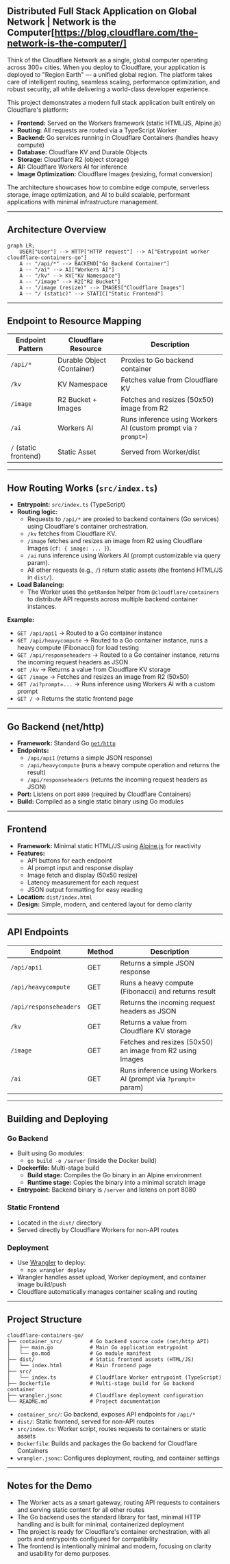 ## Distributed Full Stack Application on Global Network | Network is the Computer[https://blog.cloudflare.com/the-network-is-the-computer/]

Think of the Cloudflare Network as a single, global computer operating across 300+ cities. When you deploy to Cloudflare, your application is deployed to "Region Earth" — a unified global region. The platform takes care of intelligent routing, seamless scaling, performance optimization, and robust security, all while delivering a world-class developer experience.

This project demonstrates a modern full stack application built entirely on Cloudflare's platform:

- **Frontend:** Served on the Workers framework (static HTML/JS, Alpine.js)
- **Routing:** All requests are routed via a TypeScript Worker
- **Backend:** Go services running in Cloudflare Containers (handles heavy compute)
- **Database:** Cloudflare KV and Durable Objects
- **Storage:** Cloudflare R2 (object storage)
- **AI:** Cloudflare Workers AI for inference
- **Image Optimization:** Cloudflare Images (resizing, format conversion)

The architecture showcases how to combine edge compute, serverless storage, image optimization, and AI to build scalable, performant applications with minimal infrastructure management.

---

## Architecture Overview

```mermaid
graph LR;
    USER["User"] --> HTTP["HTTP request"] --> A["Entrypoint worker cloudflare-containers-go"]
    A -- "/api/*" --> BACKEND["Go Backend Container"]
    A -- "/ai" --> AI["Workers AI"]
    A -- "/kv" --> KV["KV Namespace"]
    A -- "/image" --> R2["R2 Bucket"]
    A -- "/image (resize)" --> IMAGES["Cloudflare Images"]
    A -- "/ (static)" --> STATIC["Static Frontend"]
```

---

## Endpoint to Resource Mapping

| Endpoint Pattern      | Cloudflare Resource        | Description                                                    |
| --------------------- | -------------------------- | -------------------------------------------------------------- |
| `/api/*`              | Durable Object (Container) | Proxies to Go backend container                                |
| `/kv`                 | KV Namespace               | Fetches value from Cloudflare KV                               |
| `/image`              | R2 Bucket + Images         | Fetches and resizes (50x50) image from R2                      |
| `/ai`                 | Workers AI                 | Runs inference using Workers AI (custom prompt via `?prompt=`) |
| `/` (static frontend) | Static Asset               | Served from Worker/dist                                        |

---

## How Routing Works (`src/index.ts`)

- **Entrypoint:** `src/index.ts` (TypeScript)
- **Routing logic:**
  - Requests to `/api/*` are proxied to backend containers (Go services) using Cloudflare's container orchestration.
  - `/kv` fetches from Cloudflare KV.
  - `/image` fetches and resizes an image from R2 using Cloudflare Images (`cf: { image: ... }`).
  - `/ai` runs inference using Workers AI (prompt customizable via query param).
  - All other requests (e.g., `/`) return static assets (the frontend HTML/JS in `dist/`).
- **Load Balancing:**
  - The Worker uses the `getRandom` helper from `@cloudflare/containers` to distribute API requests across multiple backend container instances.

**Example:**

- `GET /api/api1` → Routed to a Go container instance
- `GET /api/heavycompute` → Routed to a Go container instance, runs a heavy compute (Fibonacci) for load testing
- `GET /api/responseheaders` → Routed to a Go container instance, returns the incoming request headers as JSON
- `GET /kv` → Returns a value from Cloudflare KV storage
- `GET /image` → Fetches and resizes an image from R2 (50x50)
- `GET /ai?prompt=...` → Runs inference using Workers AI with a custom prompt
- `GET /` → Returns the static frontend page

---

## Go Backend (net/http)

- **Framework:** Standard Go [`net/http`](https://pkg.go.dev/net/http)
- **Endpoints:**
  - `/api/api1` (returns a simple JSON response)
  - `/api/heavycompute` (runs a heavy compute operation and returns the result)
  - `/api/responseheaders` (returns the incoming request headers as JSON)
- **Port:** Listens on port `8080` (required by Cloudflare Containers)
- **Build:** Compiled as a single static binary using Go modules

---

## Frontend

- **Framework:** Minimal static HTML/JS using [Alpine.js](https://alpinejs.dev/) for reactivity
- **Features:**
  - API buttons for each endpoint
  - AI prompt input and response display
  - Image fetch and display (50x50 resize)
  - Latency measurement for each request
  - JSON output formatting for easy reading
- **Location:** `dist/index.html`
- **Design:** Simple, modern, and centered layout for demo clarity

---

## API Endpoints

| Endpoint               | Method | Description                                                   |
| ---------------------- | ------ | ------------------------------------------------------------- |
| `/api/api1`            | GET    | Returns a simple JSON response                                |
| `/api/heavycompute`    | GET    | Runs a heavy compute (Fibonacci) and returns result           |
| `/api/responseheaders` | GET    | Returns the incoming request headers as JSON                  |
| `/kv`                  | GET    | Returns a value from Cloudflare KV storage                    |
| `/image`               | GET    | Fetches and resizes (50x50) an image from R2 using Images     |
| `/ai`                  | GET    | Runs inference using Workers AI (prompt via `?prompt=` param) |

---

## Building and Deploying

### Go Backend

- Built using Go modules:
  - `go build -o /server` (inside the Docker build)
- **Dockerfile:** Multi-stage build
  - **Build stage:** Compiles the Go binary in an Alpine environment
  - **Runtime stage:** Copies the binary into a minimal scratch image
- **Entrypoint:** Backend binary is `/server` and listens on port 8080

### Static Frontend

- Located in the `dist/` directory
- Served directly by Cloudflare Workers for non-API routes

### Deployment

- Use [Wrangler](https://developers.cloudflare.com/workers/wrangler/) to deploy:
  - `npx wrangler deploy`
- Wrangler handles asset upload, Worker deployment, and container image build/push
- Cloudflare automatically manages container scaling and routing

---

## Project Structure

```
cloudflare-containers-go/
├── container_src/         # Go backend source code (net/http API)
│   ├── main.go            # Main Go application entrypoint
│   └── go.mod             # Go module manifest
├── dist/                  # Static frontend assets (HTML/JS)
│   └── index.html         # Main frontend page
├── src/
│   └── index.ts           # Cloudflare Worker entrypoint (TypeScript)
├── Dockerfile             # Multi-stage build for Go backend container
├── wrangler.jsonc         # Cloudflare deployment configuration
└── README.md              # Project documentation
```

- `container_src/`: Go backend, exposes API endpoints for `/api/*`
- `dist/`: Static frontend, served for non-API routes
- `src/index.ts`: Worker script, routes requests to containers or static assets
- `Dockerfile`: Builds and packages the Go backend for Cloudflare Containers
- `wrangler.jsonc`: Configures deployment, routing, and container settings

---

## Notes for the Demo

- The Worker acts as a smart gateway, routing API requests to containers and serving static content for all other routes
- The Go backend uses the standard library for fast, minimal HTTP handling and is built for minimal, containerized deployment
- The project is ready for Cloudflare's container orchestration, with all ports and entrypoints configured for compatibility
- The frontend is intentionally minimal and modern, focusing on clarity and usability for demo purposes.
